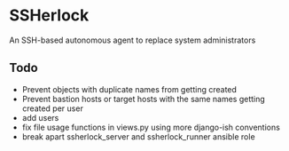 # SSHerlock
An SSH-based autonomous agent to replace system administrators

## Todo

- Prevent objects with duplicate names from getting created
- Prevent bastion hosts or target hosts with the same names getting created per user
- add users
- fix file usage functions in views.py using more django-ish conventions
- break apart ssherlock_server and ssherlock_runner ansible role
